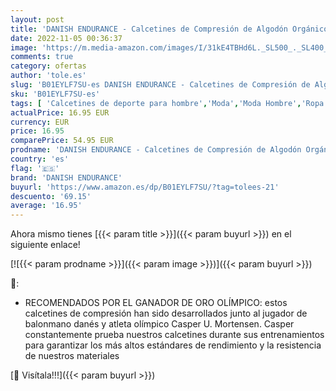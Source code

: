 ```yaml
---
layout: post
title: 'DANISH ENDURANCE - Calcetines de Compresión de Algodón Orgánico  Hombre y Mujer  para Deporte  Running  Varices  Recuperación  Embarazo  Circulación Sanguínea  Vuelos  Trombosis  Enfermeras  Médicos  1 y 3 Pares  Negro  EU 43-47 '
date: 2022-11-05 00:36:37
image: 'https://m.media-amazon.com/images/I/31kE4TBHd6L._SL500_._SL400_.jpg'
comments: true
category: ofertas
author: 'tole.es'
slug: 'B01EYLF7SU-es DANISH ENDURANCE - Calcetines de Compresión de Algodón...'
sku: 'B01EYLF7SU-es'
tags: [ 'Calcetines de deporte para hombre','Moda','Moda Hombre','Ropa deportiva para hombre','Ropa para hombre','danish endurance','embarazo','🇪🇸', ]
actualPrice: 16.95 EUR
currency: EUR
price: 16.95
comparePrice: 54.95 EUR
prodname: 'DANISH ENDURANCE - Calcetines de Compresión de Algodón Orgánico  Hombre y Mujer  para Deporte  Running  Varices  Recuperación  Embarazo  Circulación Sanguínea  Vuelos  Trombosis  Enfermeras  Médicos  1 y 3 Pares  Negro  EU 43-47 '
country: 'es'
flag: '🇪🇸'
brand: 'DANISH ENDURANCE'
buyurl: 'https://www.amazon.es/dp/B01EYLF7SU/?tag=tolees-21'
descuento: '69.15'
average: '16.95'
---
```


Ahora mismo tienes [{{< param title >}}]({{< param buyurl >}}) en el siguiente enlace!

[![{{< param prodname >}}]({{< param image >}})]({{< param buyurl >}})

🔎:

- RECOMENDADOS POR EL GANADOR DE ORO OLÍMPICO: estos calcetines de compresión han sido desarrollados junto al jugador de balonmano danés y atleta olímpico Casper U. Mortensen. Casper constantemente prueba nuestros calcetines durante sus entrenamientos para garantizar los más altos estándares de rendimiento y la resistencia de nuestros materiales

[🛒 Visítala!!!]({{< param buyurl >}})
